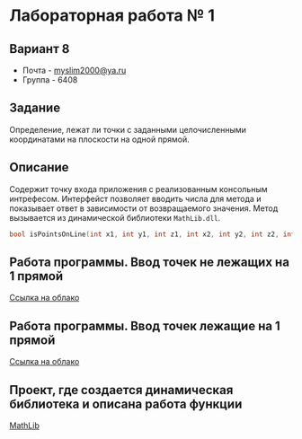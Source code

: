 # Лабораторная работа № 1
## Вариант 8
* Почта  - myslim2000@ya.ru
* Группа - 6408

## Задание
  Определение, лежат ли точки с заданными целочисленными координатами на плоскости на одной прямой.

## Описание
Содержит точку входа приложения с реализованным консольным интрефесом.
Интерфейст позволяет вводить числа для метода и показывает ответ в зависимости от возвращаемого значения.
Метод вызывается из динамической библиотеки `MathLib.dll`.
```cpp
bool isPointsOnLine(int x1, int y1, int z1, int x2, int y2, int z2, int x3, int y3, int z3)
```
## Работа программы. Ввод точек не лежащих на 1 прямой
[Ссылка на облако](https://1drv.ms/u/s!AtMoZWqAe9dcpGb7pGIs0Mr3nr8i?e=WHGcDT)

## Работа программы. Ввод точек лежащие на 1 прямой
[Ссылка на облако](https://1drv.ms/u/s!AtMoZWqAe9dcpGeyVf9qp28UEnuB?e=WBrBmQ)

## Проект, где создается динамическая библиотека и описана работа функции
[MathLib](https://github.com/M0G1/MathLib)
